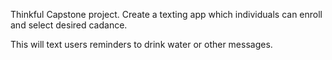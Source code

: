 Thinkful Capstone project. Create a texting app which individuals can enroll and select desired cadance. 

This will text users reminders to drink water or other messages. 